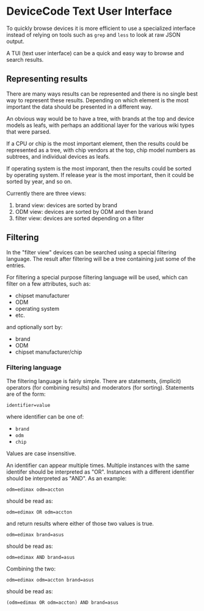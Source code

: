 # DeviceCode Text User Interface

To quickly browse devices it is more efficient to use a specialized interface
instead of relying on tools such as `grep` and `less` to look at raw JSON
output.

A TUI (text user interface) can be a quick and easy way to browse and search
results.

## Representing results

There are many ways results can be represented and there is no single best way
to represent these results. Depending on which element is the most important
the data should be presented in a different way.

An obvious way would be to have a tree, with brands at the top and device
models as leafs, with perhaps an additional layer for the various wiki types
that were parsed.

If a CPU or chip is the most important element, then the results could be
represented as a tree, with chip vendors at the top, chip model numbers as
subtrees, and individual devices as leafs.

If operating system is the most imporant, then the results could be sorted
by operating system. If release year is the most important, then it could be
sorted by year, and so on.

Currently there are three views:

1. brand view: devices are sorted by brand
2. ODM view: devices are sorted by ODM and then brand
3. filter view: devices are sorted depending on a filter

## Filtering

In the "filter view" devices can be searched using a special filtering
language. The result after filtering will be a tree containing just some
of the entries.

For filtering a special purpose filtering language will be used, which can
filter on a few attributes, such as:

* chipset manufacturer
* ODM
* operating system
* etc.

and optionally sort by:

* brand
* ODM
* chipset manufacturer/chip

### Filtering language

The filtering language is fairly simple. There are statements, (implicit)
operators (for combining results) and moderators (for sorting). Statements are
of the form:

```
identifier=value
```

where identifier can be one of:

* `brand`
* `odm`
* `chip`

Values are case insensitive.

An identifier can appear multiple times. Multiple instances with the same
identifer should be interpreted as "OR". Instances with a different identifier
should be interpreted as "AND". As an example:

```
odm=edimax odm=accton
```

should be read as:

```
odm=edimax OR odm=accton
```

and return results where either of those two values is true.

```
odm=edimax brand=asus
```

should be read as:

```
odm=edimax AND brand=asus
```

Combining the two:

```
odm=edimax odm=accton brand=asus
```

should be read as:

```
(odm=edimax OR odm=accton) AND brand=asus
```

[rich]:https://github.com/Textualize/rich
[textual]:https://github.com/Textualize/textual
